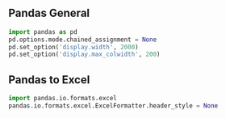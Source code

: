 ## Pandas General
```python
import pandas as pd
pd.options.mode.chained_assignment = None
pd.set_option('display.width', 2000)
pd.set_option('display.max_colwidth', 200)
```

## Pandas to Excel
```python
import pandas.io.formats.excel
pandas.io.formats.excel.ExcelFormatter.header_style = None
```
